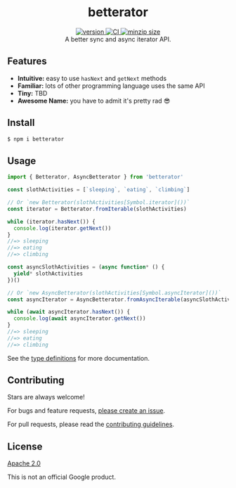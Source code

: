 <h1 align="center">
  betterator
</h1>

<div align="center">
  <a href="https://npmjs.org/package/betterator">
    <img src="https://badgen.now.sh/npm/v/betterator" alt="version" />
  </a>
  <a href="https://github.com/TomerAberbach/betterator/actions">
    <img src="https://github.com/TomerAberbach/betterator/workflows/CI/badge.svg" alt="CI" />
  </a>
  <a href="https://bundlephobia.com/result?p=betterator">
    <img src="https://badgen.net/bundlephobia/minzip/betterator" alt="minzip size" />
  </a>
</div>

<div align="center">
  A better sync and async iterator API.
</div>

## Features

- **Intuitive:** easy to use `hasNext` and `getNext` methods
- **Familiar:** lots of other programming language uses the same API
- **Tiny:** TBD
- **Awesome Name:** you have to admit it's pretty rad :sunglasses:

## Install

```sh
$ npm i betterator
```

## Usage

```js
import { Betterator, AsyncBetterator } from 'betterator'

const slothActivities = [`sleeping`, `eating`, `climbing`]

// Or `new Betterator(slothActivities[Symbol.iterator]())`
const iterator = Betterator.fromIterable(slothActivities)

while (iterator.hasNext()) {
  console.log(iterator.getNext())
}
//=> sleeping
//=> eating
//=> climbing

const asyncSlothActivities = (async function* () {
  yield* slothActivities
})()

// Or `new AsyncBetterator(slothActivities[Symbol.asyncIterator]())`
const asyncIterator = AsyncBetterator.fromAsyncIterable(asyncSlothActivities)

while (await asyncIterator.hasNext()) {
  console.log(await asyncIterator.getNext())
}
//=> sleeping
//=> eating
//=> climbing
```

See the
[type definitions](https://github.com/TomerAberbach/betterator/blob/main/src/index.d.ts)
for more documentation.

## Contributing

Stars are always welcome!

For bugs and feature requests,
[please create an issue](https://github.com/TomerAberbach/betterator/issues/new).

For pull requests, please read the
[contributing guidelines](https://github.com/TomerAberbach/betterator/blob/master/contributing.md).

## License

[Apache 2.0](https://github.com/TomerAberbach/betterator/blob/master/license)

This is not an official Google product.
